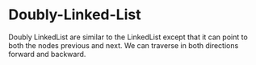 # Doubly-Linked-List
Doubly LinkedList are similar to the LinkedList except that it can point to both the nodes previous and next. We can traverse in both directions forward and backward.
